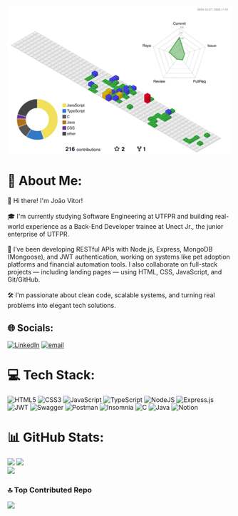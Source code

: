 ![Status](./profile-3d-contrib/profile-gitblock.svg)

# 💫 About Me:
👋 Hi there! I'm João Vitor!<br><br>🎓 I'm currently studying Software Engineering at UTFPR and building real-world experience as a Back-End Developer trainee at Unect Jr., the junior enterprise of UTFPR.<br><br>🚀 I’ve been developing RESTful APIs with Node.js, Express, MongoDB (Mongoose), and JWT authentication, working on systems like pet adoption platforms and financial automation tools. I also collaborate on full-stack projects — including landing pages — using HTML, CSS, JavaScript, and Git/GitHub.<br><br>🛠️ I'm passionate about clean code, scalable systems, and turning real problems into elegant tech solutions.


## 🌐 Socials:
[![LinkedIn](https://img.shields.io/badge/LinkedIn-%230077B5.svg?logo=linkedin&logoColor=white)](https://linkedin.com/in/www.linkedin.com/in/joao-vitor-romani) [![email](https://img.shields.io/badge/Email-D14836?logo=gmail&logoColor=white)](mailto:romanijoaovitor@gmail.com) 

# 💻 Tech Stack:
![HTML5](https://img.shields.io/badge/html5-%23E34F26.svg?style=for-the-badge&logo=html5&logoColor=white) ![CSS3](https://img.shields.io/badge/css3-%231572B6.svg?style=for-the-badge&logo=css3&logoColor=white) ![JavaScript](https://img.shields.io/badge/javascript-%23323330.svg?style=for-the-badge&logo=javascript&logoColor=%23F7DF1E) ![TypeScript](https://img.shields.io/badge/typescript-%23007ACC.svg?style=for-the-badge&logo=typescript&logoColor=white) ![NodeJS](https://img.shields.io/badge/node.js-6DA55F?style=for-the-badge&logo=node.js&logoColor=white) ![Express.js](https://img.shields.io/badge/express.js-%23404d59.svg?style=for-the-badge&logo=express&logoColor=%2361DAFB) ![JWT](https://img.shields.io/badge/JWT-black?style=for-the-badge&logo=JSON%20web%20tokens) ![Swagger](https://img.shields.io/badge/Swagger-85EA2D?style=for-the-badge&logo=swagger&logoColor=black) ![Postman](https://img.shields.io/badge/Postman-FF6C37?style=for-the-badge&logo=postman&logoColor=white) ![Insomnia](https://img.shields.io/badge/Insomnia-black?style=for-the-badge&logo=insomnia&logoColor=5849BE) ![C](https://img.shields.io/badge/c-%2300599C.svg?style=for-the-badge&logo=c&logoColor=white) ![Java](https://img.shields.io/badge/java-%23ED8B00.svg?style=for-the-badge&logo=openjdk&logoColor=white) ![Notion](https://img.shields.io/badge/Notion-%23000000.svg?style=for-the-badge&logo=notion&logoColor=white)
# 📊 GitHub Stats:
![](https://github-readme-stats.vercel.app/api?username=joaovitorrom&theme=monokai&hide_border=true&include_all_commits=false&count_private=false) ![](https://github-readme-stats.vercel.app/api/top-langs/?username=joaovitorrom&theme=monokai&hide_border=true&include_all_commits=false&count_private=false&layout=compact)
<br/>
![](https://nirzak-streak-stats.vercel.app/?user=joaovitorrom&theme=monokai&hide_border=true)


### 🔝 Top Contributed Repo
![](https://github-contributor-stats.vercel.app/api?username=joaovitorrom&limit=5&theme=monokai&combine_all_yearly_contributions=true)
